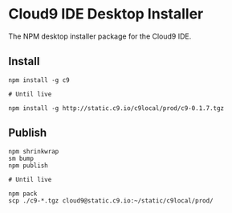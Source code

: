 Cloud9 IDE Desktop Installer
============================

The NPM desktop installer package for the Cloud9 IDE.


Install
-------

    npm install -g c9
    
    # Until live
    
    npm install -g http://static.c9.io/c9local/prod/c9-0.1.7.tgz


Publish
-------

    npm shrinkwrap
    sm bump
    npm publish

    # Until live

	npm pack    
    scp ./c9-*.tgz cloud9@static.c9.io:~/static/c9local/prod/
